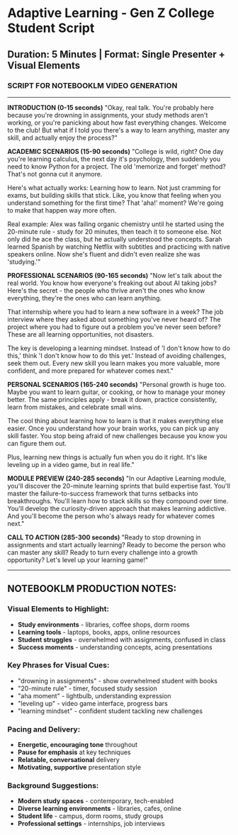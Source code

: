 # Adaptive Learning - Gen Z College Student Script

## Duration: 5 Minutes | Format: Single Presenter + Visual Elements

### SCRIPT FOR NOTEBOOKLM VIDEO GENERATION

---

**INTRODUCTION (0-15 seconds)**
"Okay, real talk. You're probably here because you're drowning in assignments, your study methods aren't working, or you're panicking about how fast everything changes. Welcome to the club! But what if I told you there's a way to learn anything, master any skill, and actually enjoy the process?"

**ACADEMIC SCENARIOS (15-90 seconds)**
"College is wild, right? One day you're learning calculus, the next day it's psychology, then suddenly you need to know Python for a project. The old 'memorize and forget' method? That's not gonna cut it anymore.

Here's what actually works: Learning how to learn. Not just cramming for exams, but building skills that stick. Like, you know that feeling when you understand something for the first time? That 'aha!' moment? We're going to make that happen way more often.

Real example: Alex was failing organic chemistry until he started using the 20-minute rule - study for 20 minutes, then teach it to someone else. Not only did he ace the class, but he actually understood the concepts. Sarah learned Spanish by watching Netflix with subtitles and practicing with native speakers online. Now she's fluent and didn't even realize she was 'studying.'"

**PROFESSIONAL SCENARIOS (90-165 seconds)**
"Now let's talk about the real world. You know how everyone's freaking out about AI taking jobs? Here's the secret - the people who thrive aren't the ones who know everything, they're the ones who can learn anything.

That internship where you had to learn a new software in a week? The job interview where they asked about something you've never heard of? The project where you had to figure out a problem you've never seen before? These are all learning opportunities, not disasters.

The key is developing a learning mindset. Instead of 'I don't know how to do this,' think 'I don't know how to do this yet.' Instead of avoiding challenges, seek them out. Every new skill you learn makes you more valuable, more confident, and more prepared for whatever comes next."

**PERSONAL SCENARIOS (165-240 seconds)**
"Personal growth is huge too. Maybe you want to learn guitar, or cooking, or how to manage your money better. The same principles apply - break it down, practice consistently, learn from mistakes, and celebrate small wins.

The cool thing about learning how to learn is that it makes everything else easier. Once you understand how your brain works, you can pick up any skill faster. You stop being afraid of new challenges because you know you can figure them out.

Plus, learning new things is actually fun when you do it right. It's like leveling up in a video game, but in real life."

**MODULE PREVIEW (240-285 seconds)**
"In our Adaptive Learning module, you'll discover the 20-minute learning sprints that build expertise fast. You'll master the failure-to-success framework that turns setbacks into breakthroughs. You'll learn how to stack skills so they compound over time. You'll develop the curiosity-driven approach that makes learning addictive. And you'll become the person who's always ready for whatever comes next."

**CALL TO ACTION (285-300 seconds)**
"Ready to stop drowning in assignments and start actually learning? Ready to become the person who can master any skill? Ready to turn every challenge into a growth opportunity? Let's level up your learning game!"

---

## NOTEBOOKLM PRODUCTION NOTES:

### Visual Elements to Highlight:
- **Study environments** - libraries, coffee shops, dorm rooms
- **Learning tools** - laptops, books, apps, online resources
- **Student struggles** - overwhelmed with assignments, confused in class
- **Success moments** - understanding concepts, acing presentations

### Key Phrases for Visual Cues:
- "drowning in assignments" - show overwhelmed student with books
- "20-minute rule" - timer, focused study session
- "aha moment" - lightbulb, understanding expression
- "leveling up" - video game interface, progress bars
- "learning mindset" - confident student tackling new challenges

### Pacing and Delivery:
- **Energetic, encouraging tone** throughout
- **Pause for emphasis** at key techniques
- **Relatable, conversational** delivery
- **Motivating, supportive** presentation style

### Background Suggestions:
- **Modern study spaces** - contemporary, tech-enabled
- **Diverse learning environments** - libraries, cafes, online
- **Student life** - campus, dorm rooms, study groups
- **Professional settings** - internships, job interviews




